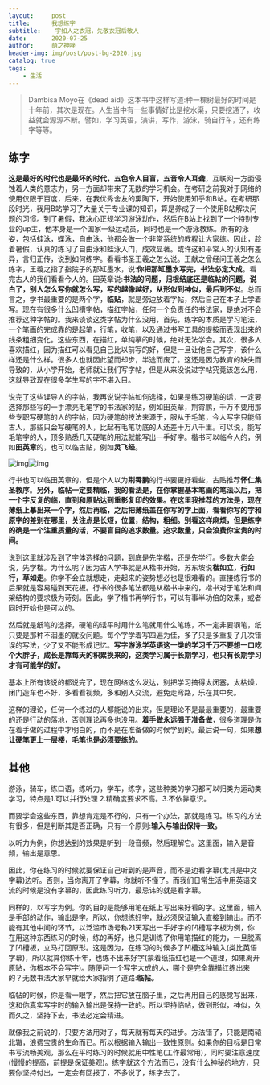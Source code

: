 ```yaml
---
layout:     post
title:      我想练字
subtitle:    字如人之衣冠，先敬衣冠后敬人
date:       2020-07-25
author:     萌之神唑
header-img: img/post/post-bg-2020.jpg
catalog: true
tags:
    - 生活
---
```


> Dambisa Moyo在《dead aid》这本书中这样写道:种一棵树最好的时间是十年前，其次是现在。人生当中有一些事情好比是挖水渠，只要挖通了，收益就会源源不断。譬如，学习英语，演讲，写作，游泳，骑自行车，还有练字等等。

## 练字

**这是最好的时代也是最坏的时代，五色令人目盲，五音令人耳聋**，互联网一方面侵蚀着人类的意志力，另一方面却带来了无数的学习机会。在考研之前我对于网络的使用仅限于百度，后来，在我优秀舍友的熏陶下，开始使用知乎和B站。在考研那段时光，我用B站学习了大量关于专业课的知识，算是养成了一个使用B站解决问题的习惯。到了暑假，我决心正规学习游泳动作，然后在B站上找到了一个特别专业的up主，他本身是一个国家一级运动员，同时也是一个游泳教练。所有的泳姿，包括蛙泳，蝶泳，自由泳，他都会做一个非常系统的教程让大家练。因此，趁着暑假，认真的练习了自由泳和蛙泳入门，成效显著。或许这和平常人的认知有差异，言归正传，说到如何练字。看看书圣王羲之怎么说。王献之曾经问王羲之怎么练字，王羲之指了指院子的那缸墨水，说:**你把那缸墨水写完，书法必定大成**。看完古人的我们看看今人的。田英章说:**书法的问题，归根结底还是临帖的问题，说白了，别人怎么写你就怎么写，写的越像越好，从形似到神似，最后到不似**。总而言之，学书最重要的是两个字，**临贴**，就是旁边放着字帖，然后自己在本子上学着写。现在有很多什么凹槽字帖，描红字帖，任何一个负责任的书法家，是绝对不会推荐这种字帖的。我来谈谈这类字帖为什么没用，首先，练字的本质是学习笔法，一个笔画的完成靠的是起笔，行笔，收笔，以及通过书写工具的提按而表现出来的线条粗细变化。这些东西，在描红，单纯摹的时候，绝对无法学会。其次，很多人喜欢描红，因为描红可以看见自己比以前写的好，但是一旦让他自己写字，该什么样还是什么样。很多人也就因此望而却步，半途而废了。这还是因为教育的缺失而导致的，从小学开始，老师就让我们写字帖，但是从来没说过字帖究竟该怎么用，这就导致现在很多学生写的字不堪入目。

说完了这些误导人的字帖，我再说说字帖如何选择，如果是练习硬笔的话，一定要选择那些写的一手漂亮毛笔字的书法家的贴，例如田英章，荆霄鹏，千万不要用那些专职写硬笔的人的字帖，因为硬笔的技法来源于，服从于毛笔，今人写字只能师古人，那些只会写硬笔的人，比起有毛笔功底的人还差十万八千里。可以说，能写毛笔字的人，顶多熟悉几天硬笔的用法就能写出一手好字。楷书可以临今人的，例如**田英章**的，也可以临古贴，例如**灵飞经**。

![img](https://pic1.zhimg.com/50/v2-2a7273694b5ceff349374459ad74e139_hd.jpg?source=1940ef5c)![img](https://pic1.zhimg.com/80/v2-2a7273694b5ceff349374459ad74e139_1440w.jpg?source=1940ef5c)

行书也可以临田英章的，但是个人以为**荆霄鹏**的行书要更好看些，古贴推荐**怀仁集圣教序**。**另外，临帖一定要精临，我的看法是，在你掌握基本笔画的笔法以后，把一个字反复的临，直到和原贴达到重影复印的效果。在这里我推荐的方法是，现在薄纸上摹出来一个字，然后再临，之后把薄纸盖在你写的字上面，看看你写的字和原字的差别在哪里，关注点是长短，位置，结构，粗细。别看这样麻烦，但是练字的确是一个注重质量的活，不要盲目的追求数量。追求数量，只会浪费你宝贵的时间。**

说到这里就涉及到了字体选择的问题，到底是先学楷，还是先学行。多数大佬会说，先学楷。为什么呢？因为古人学书就是从楷书开始，苏东坡说**楷如立，行如行，草如走**。你学不会立就想走，走起来的姿势想必也是很难看的。直接练行书的后果就是容易碰到天花板。行书的很多笔法都是从楷书中来的，楷书对于笔法和间架结构的要求极为苛刻。因此，学了楷书再学行书，可以有事半功倍的效果，或者同时开始也是可以的。

然后就是纸笔的选择，硬笔的话平时用什么笔就用什么笔练，不一定非要钢笔，纸只要是那种不洇墨的就没问题。每个字学着写四遍为佳，多了只是多重复了几次错误的写法，少了又不能形成记忆。**写字游泳学英语这一类的学习千万不要想一口吃个大胖子，成长是靠每天的积累换来的，这类学习属于长期学习，也只有长期学习才有可能学的好。**

基本上所有该说的都说完了，现在网络这么发达，别把学习搞得太闭塞，太枯燥，闭门造车也不好，多看看视频，多和别人交流，避免走弯路，乐在其中矣。

这样的理论，任何一个练过的人都能说的出来，但是理论不是最最重要的，最重要的还是行动的落地，否则理论再多也没用。**着手做永远强于准备做**，很多道理是你在着手做的过程中才明白的，而不是在准备做的时候学到的。最后说一句，如果**想让硬笔更上一层楼，毛笔也是必须要练的。**

## 其他

游泳，骑车，练口语，练听力，学车，练字，这些种类的学习都可以归类为运动类学习，特点是1.可以并行处理 2.精确度要求不高。3.不依靠意识。

而要学会这些东西，靠想肯定是不行的，只有一个办法，那就是练习。练习的方法有很多，但是判断其是否正确，只有一个原则:**输入与输出保持一致。**

以听力为例，你想达到的效果是听到一段音频，然后理解它。这里面，输入是音频，输出是意思。

因此，你在练习的时候就要保证自己听到的是声音，而不是边看字幕(尤其是中文字幕)边听。否则，当你离开了字幕，你就听不懂了。而我们日常生活中用英语交流的时候是没有字幕的，因此练习听力，最忌讳的就是看字幕。

同样的，以写字为例。你的目的是能够用笔在纸上写出来好看的字。这里面，输入是手部的动作，输出是字。所以，你想练好字，就必须保证输入直接到输出。而不能有其他中间的环节，以泛滥市场号称21天写出一手好字的凹槽写字板为例，你在用这种东西练习的时候，练的再好，也只是训练了你用笔描红的能力，一旦脱离了凹槽板，立马打回原形。这是因为，在练习的时候多了凹槽这种输入(类比英语字幕)，所以就算你练十年，也练不出来好字(蒙着纸描红也是一个道理，如果离开原贴，你根本不会写字)。随便问一个写字大成的人，哪个是完全靠描红练出来的？无数书法大家早就给大家指明了道路:**临帖。**

临帖的时候，你是看一眼字，然后把它放在脑子里，之后再用自己的感觉写出来，这和你真实写字时的输入输出是保持一致的。所以坚持临帖，做到形似，神似，久而久之，坚持下去，书法必定会精进。

就像我之前说的，只要方法用对了，每天就有每天的进步。方法错了，只能是南辕北辙，浪费宝贵的生命而已。所以根据输入输出一致性原则。如果你的目标是日常书写流畅美观，那么在平时练习的时候就用中性笔(工作最常用)，同时要注意速度(慢慢的提高，前提是保证美观)。练字就这个方法而已，没有什么神秘的地方，只要你坚持付出，一定会有回报了，不多说了，练字去了。